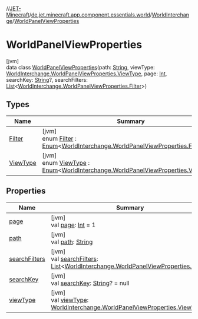 //[JET-Minecraft](../../../../index.md)/[de.jet.minecraft.app.component.essentials.world](../../index.md)/[WorldInterchange](../index.md)/[WorldPanelViewProperties](index.md)

# WorldPanelViewProperties

[jvm]\
data class [WorldPanelViewProperties](index.md)(path: [String](https://kotlinlang.org/api/latest/jvm/stdlib/kotlin/-string/index.html), viewType: [WorldInterchange.WorldPanelViewProperties.ViewType](-view-type/index.md), page: [Int](https://kotlinlang.org/api/latest/jvm/stdlib/kotlin/-int/index.html), searchKey: [String](https://kotlinlang.org/api/latest/jvm/stdlib/kotlin/-string/index.html)?, searchFilters: [List](https://kotlinlang.org/api/latest/jvm/stdlib/kotlin.collections/-list/index.html)&lt;[WorldInterchange.WorldPanelViewProperties.Filter](-filter/index.md)&gt;)

## Types

| Name | Summary |
|---|---|
| [Filter](-filter/index.md) | [jvm]<br>enum [Filter](-filter/index.md) : [Enum](https://kotlinlang.org/api/latest/jvm/stdlib/kotlin/-enum/index.html)&lt;[WorldInterchange.WorldPanelViewProperties.Filter](-filter/index.md)&gt; |
| [ViewType](-view-type/index.md) | [jvm]<br>enum [ViewType](-view-type/index.md) : [Enum](https://kotlinlang.org/api/latest/jvm/stdlib/kotlin/-enum/index.html)&lt;[WorldInterchange.WorldPanelViewProperties.ViewType](-view-type/index.md)&gt; |

## Properties

| Name | Summary |
|---|---|
| [page](page.md) | [jvm]<br>val [page](page.md): [Int](https://kotlinlang.org/api/latest/jvm/stdlib/kotlin/-int/index.html) = 1 |
| [path](path.md) | [jvm]<br>val [path](path.md): [String](https://kotlinlang.org/api/latest/jvm/stdlib/kotlin/-string/index.html) |
| [searchFilters](search-filters.md) | [jvm]<br>val [searchFilters](search-filters.md): [List](https://kotlinlang.org/api/latest/jvm/stdlib/kotlin.collections/-list/index.html)&lt;[WorldInterchange.WorldPanelViewProperties.Filter](-filter/index.md)&gt; |
| [searchKey](search-key.md) | [jvm]<br>val [searchKey](search-key.md): [String](https://kotlinlang.org/api/latest/jvm/stdlib/kotlin/-string/index.html)? = null |
| [viewType](view-type.md) | [jvm]<br>val [viewType](view-type.md): [WorldInterchange.WorldPanelViewProperties.ViewType](-view-type/index.md) |
